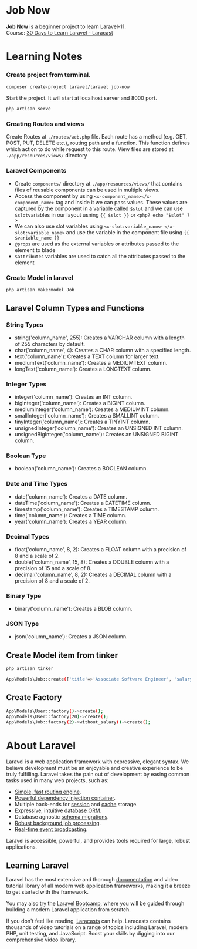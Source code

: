 # Job Now
**Job Now** is a beginner project to learn Laravel-11. <br>
Course: [30 Days to Learn Laravel - Laracast](https://laracasts.com/series/30-days-to-learn-laravel-11)


# Learning Notes

### Create project from terminal.
```bash
composer create-project laravel/laravel job-now
```
Start the project. It will start at localhost server and 8000 port. 
```bash
php artisan serve
```
### Creating Routes and views
Create Routes at `./routes/web.php` file. Each route has a method (e.g. GET, POST, PUT, DELETE etc.), routing path and a function. This function defines which action to do while request to this route.
View files are stored at `./app/resources/views/` directory

### Laravel Components
- Create `components/` directory at `./app/resources/views/` that contains files of reusable components can be used in multiple views. 
- Access the component by using `<x-component_name></x-component_name>` tag and inside it we can pass values. These values are captured by the component in a variable called `$slot` and we can use `$slot`variables in our layout usning `{{ $slot }}` or `<php? echo "$slot" ?>`
- We can also use slot variables using `<x-slot:variable_name> </x-slot:variable_name>` and use the variable in the component file using `{{ $variable_name }}`
- `@props` are used as the external variables or attributes passed to the element to blade
- `$attributes` variables are used to catch all the attributes passed to the element

### Create Model in laravel
```bash
php artisan make:model Job
```

## Laravel Column Types and Functions

### String Types
- string('column_name', 255): Creates a VARCHAR column with a length of 255 characters by default.
- char('column_name', 4): Creates a CHAR column with a specified length.
- text('column_name'): Creates a TEXT column for larger text.
- mediumText('column_name'): Creates a MEDIUMTEXT column.
- longText('column_name'): Creates a LONGTEXT column.

### Integer Types
- integer('column_name'): Creates an INT column.
- bigInteger('column_name'): Creates a BIGINT column.
- mediumInteger('column_name'): Creates a MEDIUMINT column.
- smallInteger('column_name'): Creates a SMALLINT column.
- tinyInteger('column_name'): Creates a TINYINT column.
- unsignedInteger('column_name'): Creates an UNSIGNED INT column.
- unsignedBigInteger('column_name'): Creates an UNSIGNED BIGINT column.

### Boolean Type
- boolean('column_name'): Creates a BOOLEAN column.

### Date and Time Types
- date('column_name'): Creates a DATE column.
- dateTime('column_name'): Creates a DATETIME column.
- timestamp('column_name'): Creates a TIMESTAMP column.
- time('column_name'): Creates a TIME column.
- year('column_name'): Creates a YEAR column.

### Decimal Types
- float('column_name', 8, 2): Creates a FLOAT column with a precision of 8 and a scale of 2.
- double('column_name', 15, 8): Creates a DOUBLE column with a precision of 15 and a scale of 8.
- decimal('column_name', 8, 2): Creates a DECIMAL column with a precision of 8 and a scale of 2.

### Binary Type
- binary('column_name'): Creates a BLOB column.

### JSON Type
- json('column_name'): Creates a JSON column.

## Create Model item from tinker
```bash
php artisan tinker

App\Models\Job::create(['title'=>'Associate Software Engineer', 'salary'=>50000.00, 'currency'=>'BDT', 'description'=>'Test Description']);
```
## Create Factory
```bash
App\Models\User::factory()->create();
App\Models\User::factory(20)->create();
App\Models\Job::factory(2)->without_salary()->create();
```

# About Laravel

Laravel is a web application framework with expressive, elegant syntax. We believe development must be an enjoyable and creative experience to be truly fulfilling. Laravel takes the pain out of development by easing common tasks used in many web projects, such as:

- [Simple, fast routing engine](https://laravel.com/docs/routing).
- [Powerful dependency injection container](https://laravel.com/docs/container).
- Multiple back-ends for [session](https://laravel.com/docs/session) and [cache](https://laravel.com/docs/cache) storage.
- Expressive, intuitive [database ORM](https://laravel.com/docs/eloquent).
- Database agnostic [schema migrations](https://laravel.com/docs/migrations).
- [Robust background job processing](https://laravel.com/docs/queues).
- [Real-time event broadcasting](https://laravel.com/docs/broadcasting).

Laravel is accessible, powerful, and provides tools required for large, robust applications.

## Learning Laravel

Laravel has the most extensive and thorough [documentation](https://laravel.com/docs) and video tutorial library of all modern web application frameworks, making it a breeze to get started with the framework.

You may also try the [Laravel Bootcamp](https://bootcamp.laravel.com), where you will be guided through building a modern Laravel application from scratch.

If you don't feel like reading, [Laracasts](https://laracasts.com) can help. Laracasts contains thousands of video tutorials on a range of topics including Laravel, modern PHP, unit testing, and JavaScript. Boost your skills by digging into our comprehensive video library.

